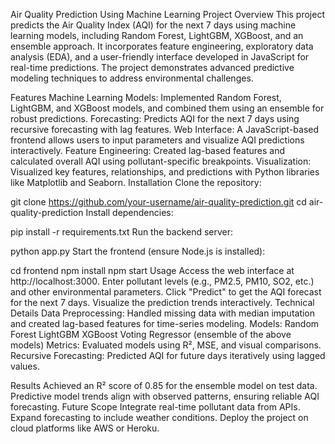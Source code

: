 Air Quality Prediction Using Machine Learning
Project Overview
This project predicts the Air Quality Index (AQI) for the next 7 days using machine learning models, including Random Forest, LightGBM, XGBoost, and an ensemble approach. It incorporates feature engineering, exploratory data analysis (EDA), and a user-friendly interface developed in JavaScript for real-time predictions. The project demonstrates advanced predictive modeling techniques to address environmental challenges.

Features
Machine Learning Models: Implemented Random Forest, LightGBM, and XGBoost models, and combined them using an ensemble for robust predictions.
Forecasting: Predicts AQI for the next 7 days using recursive forecasting with lag features.
Web Interface: A JavaScript-based frontend allows users to input parameters and visualize AQI predictions interactively.
Feature Engineering: Created lag-based features and calculated overall AQI using pollutant-specific breakpoints.
Visualization: Visualized key features, relationships, and predictions with Python libraries like Matplotlib and Seaborn.
Installation
Clone the repository:

git clone https://github.com/your-username/air-quality-prediction.git
cd air-quality-prediction
Install dependencies:

pip install -r requirements.txt
Run the backend server:

python app.py
Start the frontend (ensure Node.js is installed):

cd frontend
npm install
npm start
Usage
Access the web interface at http://localhost:3000.
Enter pollutant levels (e.g., PM2.5, PM10, SO2, etc.) and other environmental parameters.
Click "Predict" to get the AQI forecast for the next 7 days.
Visualize the prediction trends interactively.
Technical Details
Data Preprocessing: Handled missing data with median imputation and created lag-based features for time-series modeling.
Models:
Random Forest
LightGBM
XGBoost
Voting Regressor (ensemble of the above models)
Metrics: Evaluated models using R², MSE, and visual comparisons.
Recursive Forecasting: Predicted AQI for future days iteratively using lagged values.



Results
Achieved an R² score of 0.85 for the ensemble model on test data.
Predictive model trends align with observed patterns, ensuring reliable AQI forecasting.
Future Scope
Integrate real-time pollutant data from APIs.
Expand forecasting to include weather conditions.
Deploy the project on cloud platforms like AWS or Heroku.
